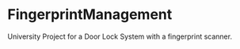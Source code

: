 FingerprintManagement
=====================

University Project for a Door Lock System with a fingerprint scanner.



